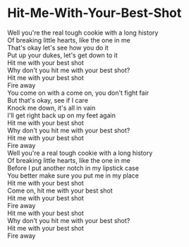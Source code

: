 # Hit-Me-With-Your-Best-Shot

Well you're the real tough cookie with a long history  
Of breaking little hearts, like the one in me  
That's okay let's see how you do it  
Put up your dukes, let's get down to it  
Hit me with your best shot  
Why don't you hit me with your best shot?  
Hit me with your best shot  
Fire away  
You come on with a come on, you don't fight fair  
But that's okay, see if I care  
Knock me down, it's all in vain  
I'll get right back up on my feet again  
Hit me with your best shot  
Why don't you hit me with your best shot?  
Hit me with your best shot  
Fire away  
Well you're a real tough cookie with a long history  
Of breaking little hearts, like the one in me  
Before I put another notch in my lipstick case  
You better make sure you put me in my place  
Hit me with your best shot  
Come on, hit me with your best shot  
Hit me with your best shot  
Fire away  
Hit me with your best shot  
Why don't you hit me with your best shot?  
Hit me with your best shot  
Fire away
